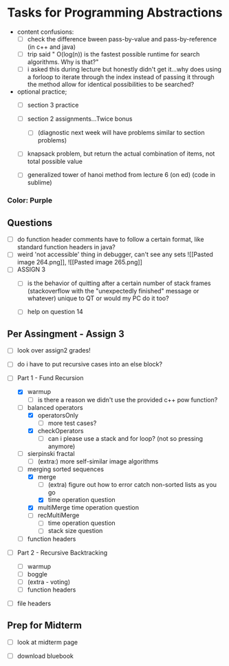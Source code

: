 # Tasks for Programming Abstractions

- content confusions:
	- [ ] check the difference bween pass-by-value and pass-by-reference (in c++ and java)
	- [ ] trip said " O(log(n)) is the fastest possible runtime for search algorithms. Why is that?"
	- [ ] i asked this during lecture but honestly didn't get it...why does using a forloop to iterate through the index instead of passing it through the method allow for identical possibilities to be searched?
- optional practice;
	- [ ] section 3 practice
	- [ ] section 2 assignments...Twice bonus
		- [ ] (diagnostic next week will have problems similar to section problems)
	- [ ] knapsack problem, but return the actual combination of items, not total possible value
	- [ ] generalized tower of hanoi method from lecture 6 (on ed) (code in sublime)

 
### Color: Purple


## Questions
- [ ] do function header comments have to follow a certain format, like standard function headers in java?
- [ ] weird 'not accessible' thing in debugger, can't see any sets ![[Pasted image 264.png]], ![[Pasted image 265.png]]
- [ ] ASSIGN 3
	- [ ] is the behavior of quitting after a certain number of stack frames (stackoverflow with the "unexpectedly finished" message or whatever) unique to QT or would my PC do it too?
	- [ ] help on question 14

	
##  Per Assingment - Assign 3
- [ ] look over assign2 grades!
- [ ] do i have to put recursive cases into an else block?
- [ ] Part 1 - Fund Recursion
	- [x] warmup
		- [ ] is there a reason we didn't use the provided c++ pow function?
	- [ ] balanced operators
		- [x] operatorsOnly
			- [ ] more test cases?
		- [x] checkOperators
			- [ ] can i please use a stack and for loop? (not so pressing anymore)
	- [ ] sierpinski fractal
		- [ ] (extra:) more self-similar image algorithms
	- [ ] merging sorted sequences
		- [x] merge
			- [ ] (extra) figure out how to error catch non-sorted lists as you go
			- [x] time operation question
		- [x] multiMerge time operation question
		- [ ] recMultiMerge
			- [ ] time operation question
			- [ ] stack size question
	- [ ] function headers
- [ ] Part 2 - Recursive Backtracking
	- [ ] warmup
	- [ ] boggle
	- [ ] (extra - voting)
	- [ ] function headers
- [ ] file headers



## Prep for Midterm
- [ ] look at midterm page
- [ ] download bluebook







